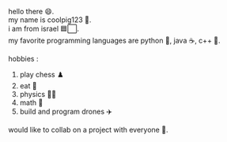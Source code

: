 hello there 😄. <br />
my name is coolpig123 🐷. <br />
i am from israel 🟦⬜. <br />
my favorite programming languages are python 🐍, java ☕, c++ 💙. <br />

hobbies :<br />
1. play chess ♟️ <br />
2. eat 🍕 <br />
3. physics 🧑‍🔬 <br />
4. math 📓 <br />
5. build and program drones ✈️ <br />

would like to collab on a project with everyone 💪.
